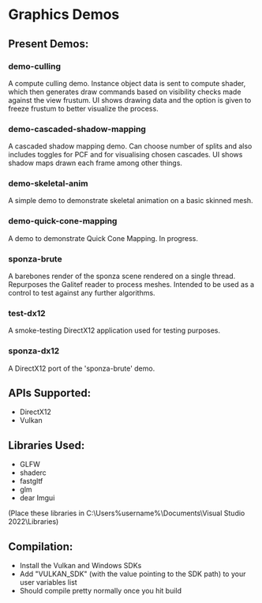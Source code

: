 # Graphics Demos

## Present Demos:

### demo-culling

A compute culling demo. Instance object data is sent to compute shader, which then generates draw commands based on visibility checks made against the view frustum. UI shows drawing data and the option is given to freeze frustum to better visualize the process.

### demo-cascaded-shadow-mapping

A cascaded shadow mapping demo. Can choose number of splits and also includes toggles for PCF and for visualising chosen cascades. UI shows shadow maps drawn each frame among other things.

### demo-skeletal-anim

A simple demo to demonstrate skeletal animation on a basic skinned mesh.

### demo-quick-cone-mapping

A demo to demonstrate Quick Cone Mapping. In progress.

### sponza-brute

A barebones render of the sponza scene rendered on a single thread. Repurposes the Galitef reader to process meshes. Intended to be used as a control to test against any further algorithms.

### test-dx12

A smoke-testing DirectX12 application used for testing purposes.

### sponza-dx12

A DirectX12 port of the 'sponza-brute' demo.

## APIs Supported:
- DirectX12
- Vulkan


## Libraries Used:

- GLFW
- shaderc
- fastgltf
- glm
- dear Imgui

(Place these libraries in C:\Users\%username%\Documents\Visual Studio 2022\Libraries)

## Compilation:

 - Install the Vulkan and Windows SDKs
 - Add "VULKAN_SDK" (with the value pointing to the SDK path) to your user variables list
 - Should compile pretty normally once you hit build